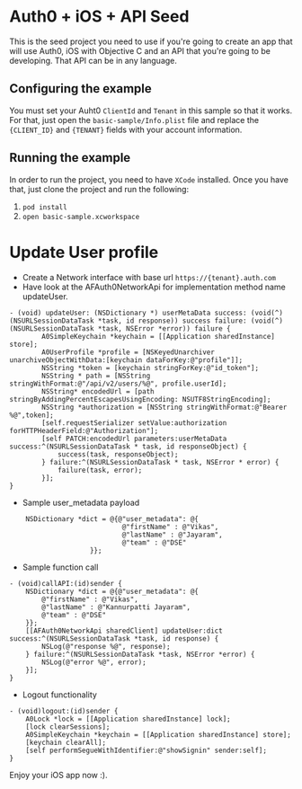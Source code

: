 # Auth0 + iOS + API Seed

This is the seed project you need to use if you're going to create an app that will use Auth0, iOS with Objective C and an API that you're going to be developing. That API can be in any language.

## Configuring the example

You must set your Auht0 `ClientId` and `Tenant` in this sample so that it works. For that, just open the `basic-sample/Info.plist` file and replace the `{CLIENT_ID}` and `{TENANT}` fields with your account information.

## Running the example

In order to run the project, you need to have `XCode` installed.
Once you have that, just clone the project and run the following:

1. `pod install`
2. `open basic-sample.xcworkspace`

# Update User profile

* Create a Network interface with base url `https://{tenant}.auth.com`
* Have look at the AFAuth0NetworkApi for implementation method name updateUser.
```
- (void) updateUser: (NSDictionary *) userMetaData success: (void(^)(NSURLSessionDataTask *task, id response)) success failure: (void(^) (NSURLSessionDataTask *task, NSError *error)) failure {
        A0SimpleKeychain *keychain = [[Application sharedInstance] store];
        A0UserProfile *profile = [NSKeyedUnarchiver unarchiveObjectWithData:[keychain dataForKey:@"profile"]];
        NSString *token = [keychain stringForKey:@"id_token"];
        NSString * path = [NSString stringWithFormat:@"/api/v2/users/%@", profile.userId];
        NSString* encodedUrl = [path stringByAddingPercentEscapesUsingEncoding: NSUTF8StringEncoding];
        NSString *authorization = [NSString stringWithFormat:@"Bearer %@",token];
        [self.requestSerializer setValue:authorization forHTTPHeaderField:@"Authorization"];
        [self PATCH:encodedUrl parameters:userMetaData success:^(NSURLSessionDataTask * task, id responseObject) {
            success(task, responseObject);
        } failure:^(NSURLSessionDataTask * task, NSError * error) {
            failure(task, error);
        }];
}
```
* Sample user_metadata payload

```
    NSDictionary *dict = @{@"user_metadata": @{
                            @"firstName" : @"Vikas",
                            @"lastName" : @"Jayaram",
                            @"team" : @"DSE"
                    }};
```
* Sample function call
```
- (void)callAPI:(id)sender {
    NSDictionary *dict = @{@"user_metadata": @{
        @"firstName" : @"Vikas",
        @"lastName" : @"Kannurpatti Jayaram",
        @"team" : @"DSE"
    }};
    [[AFAuth0NetworkApi sharedClient] updateUser:dict success:^(NSURLSessionDataTask *task, id response) {
        NSLog(@"response %@", response);
    } failure:^(NSURLSessionDataTask *task, NSError *error) {
        NSLog(@"error %@", error);
    }];
}
```
* Logout functionality
```
- (void)logout:(id)sender {
    A0Lock *lock = [[Application sharedInstance] lock];
    [lock clearSessions];
    A0SimpleKeychain *keychain = [[Application sharedInstance] store];
    [keychain clearAll];
    [self performSegueWithIdentifier:@"showSignin" sender:self];
}
```
Enjoy your iOS app now :).
